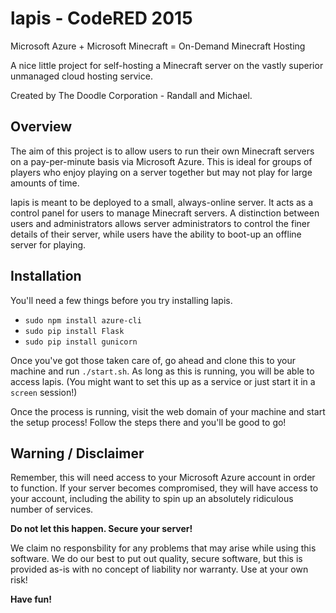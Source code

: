# lapis - CodeRED 2015

Microsoft Azure + Microsoft Minecraft = On-Demand Minecraft Hosting

A nice little project for self-hosting a Minecraft server on the vastly
superior unmanaged cloud hosting service.

Created by The Doodle Corporation - Randall and Michael.

## Overview

The aim of this project is to allow users to run their own Minecraft
servers on a pay-per-minute basis via Microsoft Azure. This is ideal
for groups of players who enjoy playing on a server together but may
not play for large amounts of time.

lapis is meant to be deployed to a small, always-online server. It acts
as a control panel for users to manage Minecraft servers. A distinction
between users and administrators allows server administrators to control
the finer details of their server, while users have the ability to
boot-up an offline server for playing.

## Installation

You'll need a few things before you try installing lapis.

* `sudo npm install azure-cli`
* `sudo pip install Flask`
* `sudo pip install gunicorn`

Once you've got those taken care of, go ahead and clone this to your
machine and run `./start.sh`. As long as this is running, you will
be able to access lapis. (You might want to set this up as a service
or just start it in a `screen` session!)

Once the process is running, visit the web domain of your machine
and start the setup process! Follow the steps there and you'll
be good to go!

## Warning / Disclaimer

Remember, this will need access to your Microsoft Azure account in
order to function. If your server becomes compromised, they will have
access to your account, including the ability to spin up an absolutely
ridiculous number of services.

**Do not let this happen. Secure your server!**

We claim no responsbility for any problems that may arise while using
this software. We do our best to put out quality, secure software, but
this is provided as-is with no concept of liability nor warranty. Use
at your own risk!

**Have fun!**

